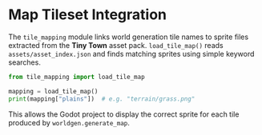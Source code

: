 # Map Tileset Integration

The `tile_mapping` module links world generation tile names to
sprite files extracted from the **Tiny Town** asset pack.
`load_tile_map()` reads `assets/asset_index.json` and finds matching
sprites using simple keyword searches.

```python
from tile_mapping import load_tile_map

mapping = load_tile_map()
print(mapping["plains"])  # e.g. "terrain/grass.png"
```

This allows the Godot project to display the correct sprite for each
tile produced by `worldgen.generate_map`.
